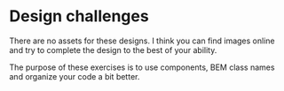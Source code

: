 # Design challenges

There are no assets for these designs. I think you can find images online and try to complete the design to the best of your ability.

The purpose of these exercises is to use components, BEM class names and organize your code a bit better.
